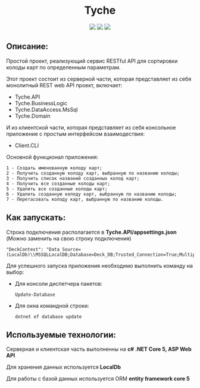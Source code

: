 <h1 align="center">Tyche</h1>

<p align="center">
<img src="https://img.shields.io/badge/license-MIT-blue.svg" >
<img src="https://img.shields.io/badge/made%20by-includingByMeAndMyself-red.svg" >
<img src="https://img.shields.io/github/issues/silent-lad/VueSolitaire.svg">
</p>


<h2>Описание:</h2>
<p>Простой проект, реализующий сервис RESTful API для сортировки колоды карт по определенным параметрам.</p>
<p>Этот проект состоит из серверной части, которая представляет из себя монолитный REST web API проект, включает:</p>
<ul>
  <li>Tyche.API</li>
  <li>Tyche.BusinessLogic</li>
  <li>Tyche.DataAccess.MsSql</li>
  <li>Tyche.Domain</li>
</ul>
<p>И из клиентской части, которая представляет из себя консольное приложение с простым интерфейсом взаимодествия:</p>
<ul>
  <li>Client.CLI</li>
</ul>
<p>Основной функционал приложения:</p>

```
1 - Создать именованную колоду карт;
2 - Получить созданную колоду карт, выбранную по названию колоды;
3 - Получить список названий созданных колод карт;
4 - Получить все созданные колоды карт;
5 - Удалить все созданные колоды карт;
6 - Удалить созданную колоду карт, выбранную по названию колоды;
7 - Перетасовать колоду карт, выбранную по названию колоды.
```
<h2>Как запускать:</h2>
<p>Строка подключения располагается в <strong>Tyche.API/appsettings.json</strong> (Можно заменить на свою строку подключения)</p>

```
"DeckContext": "Data Source=(LocalDb)\\MSSQLLocalDB;Database=Deck_DB;Trusted_Connection=True;MultipleActiveResultSets=true"
```

<p>Для успешного запуска приложения необходимо выполнить команду на выбор:</p>
<ul>
  <li>Для консоли диспетчера пакетов:</li>
  
  ```
Update-Database
``` 
  <li>Для окна командной строки:</li>
    
  ```
dotnet ef database update
``` 
</ul>

<h2>Используемые технологии:</h2>
<p>Серверная и клиентская часть выполненны на <strong>c# .NET Core 5, ASP Web API</strong><p>
<p>Для хранения данных используется <strong>LocalDb</strong><p>
<p>Для работы с базой данных используется ORM <strong>entity framework core 5</strong><p>
